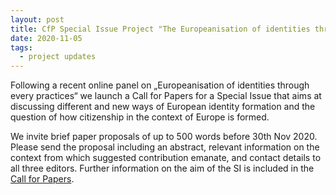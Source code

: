 ```yaml
---
layout: post
title: CfP Special Issue Project "The Europeanisation of identities through everyday practices"	
date: 2020-11-05
tags:
  - project updates
---
```


Following a recent online panel on „Europeanisation of identities through every practices“ we launch a Call for Papers for a Special Issue that aims at discussing different and new ways of European identity formation and the question of how citizenship in the context of Europe is formed.

We invite brief paper proposals of up to 500 words before 30th Nov 2020. Please send the proposal including an abstract, relevant information on the context from which suggested contribution emanate, and contact details to all three editors. Further information on the aim of the SI is included in the [Call for Papers](/files/CfP_SpecialIssue_European-identity.pdf).